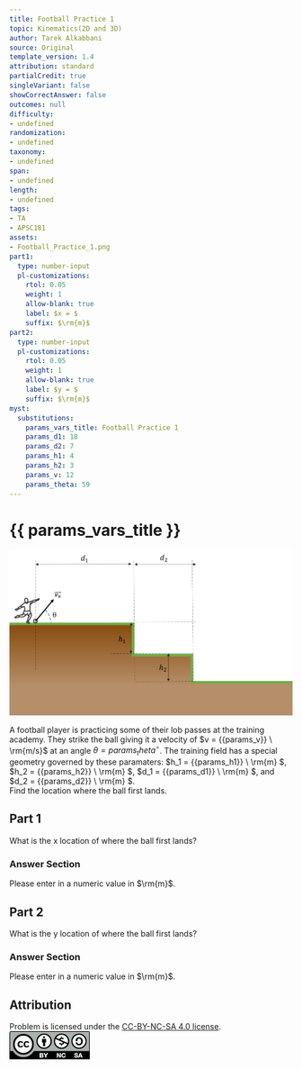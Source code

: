 ```yaml
---
title: Football Practice 1
topic: Kinematics(2D and 3D)
author: Tarek Alkabbani
source: Original
template_version: 1.4
attribution: standard
partialCredit: true
singleVariant: false
showCorrectAnswer: false
outcomes: null
difficulty:
- undefined
randomization:
- undefined
taxonomy:
- undefined
span:
- undefined
length:
- undefined
tags:
- TA
- APSC181
assets:
- Football_Practice_1.png
part1:
  type: number-input
  pl-customizations:
    rtol: 0.05
    weight: 1
    allow-blank: true
    label: $x = $
    suffix: $\rm{m}$
part2:
  type: number-input
  pl-customizations:
    rtol: 0.05
    weight: 1
    allow-blank: true
    label: $y = $
    suffix: $\rm{m}$
myst:
  substitutions:
    params_vars_title: Football Practice 1
    params_d1: 18
    params_d2: 7
    params_h1: 4
    params_h2: 3
    params_v: 12
    params_theta: 59
---
```

# {{ params_vars_title }}
<img src="Football_Practice_1.png" width=800>

A football player is practicing some of their lob passes at the training academy. They strike the ball giving it a velocity of $v = {{params_v}} \ \rm{m/s}$ at an angle $\theta  = {{params_theta}}^{\circ}$. The training field has a special geometry governed by these paramaters: $h_1 = {{params_h1}} \ \rm{m} $, $h_2 = {{params_h2}} \ \rm{m} $, $d_1 = {{params_d1}} \ \rm{m} $, and $d_2 = {{params_d2}} \ \rm{m} $.
<br>
Find the location where the ball first lands.

## Part 1

What is the x location of where the ball first lands?

### Answer Section

Please enter in a numeric value in $\rm{m}$.

## Part 2

What is the y location of where the ball first lands?

### Answer Section

Please enter in a numeric value in $\rm{m}$.

## Attribution

Problem is licensed under the [CC-BY-NC-SA 4.0 license](https://creativecommons.org/licenses/by-nc-sa/4.0/).<br> ![The Creative Commons 4.0 license requiring attribution-BY, non-commercial-NC, and share-alike-SA license.](https://raw.githubusercontent.com/firasm/bits/master/by-nc-sa.png)